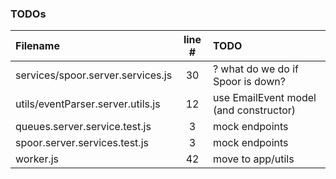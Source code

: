 ### TODOs
| Filename | line # | TODO
|:------|:------:|:------
| services/spoor.server.services.js | 30 | ? what do we do if Spoor is down?
| utils/eventParser.server.utils.js | 12 | use EmailEvent model (and constructor)
| queues.server.service.test.js | 3 | mock endpoints
| spoor.server.services.test.js | 3 | mock endpoints
| worker.js | 42 | move to app/utils